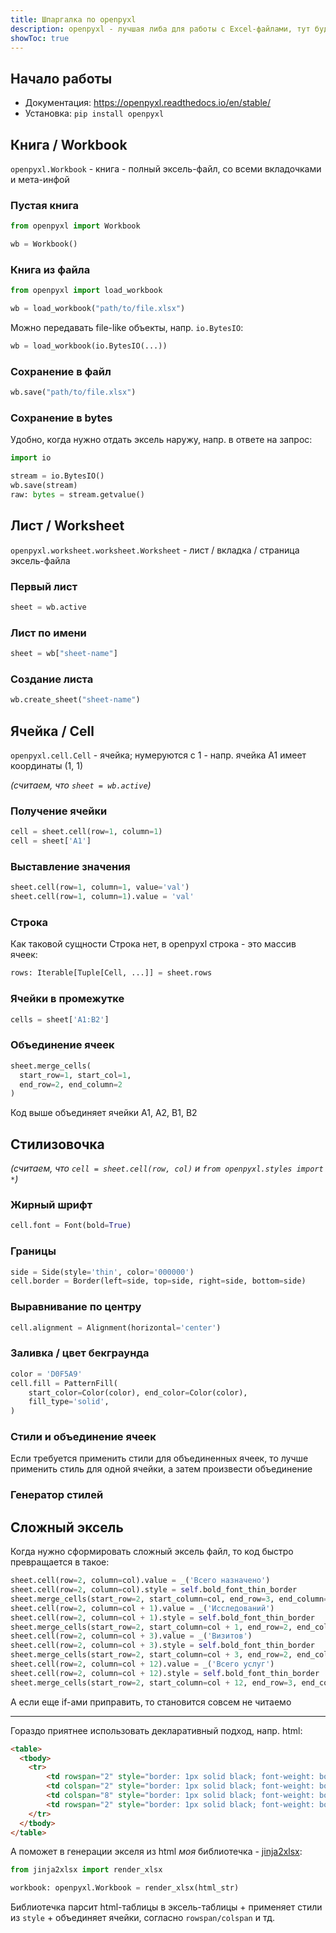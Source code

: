 ```yaml
---
title: Шпаргалка по openpyxl
description: openpyxl - лучшая либа для работы с Excel-файлами, тут будут рецепты как ей пользоваться
showToc: true
---
```


<div class="mendel-card">

## Начало работы

- Документация: https://openpyxl.readthedocs.io/en/stable/
- Установка: `pip install openpyxl`

</div>

<div class="mendel-card">

## Книга / Workbook

`openpyxl.Workbook` - книга - полный эксель-файл, со всеми вкладочками и мета-инфой

### Пустая книга

```python
from openpyxl import Workbook

wb = Workbook()
```

### Книга из файла
  
```python
from openpyxl import load_workbook

wb = load_workbook("path/to/file.xlsx")
```

Можно передавать file-like объекты, напр. `io.BytesIO`:

```python
wb = load_workbook(io.BytesIO(...))
```


### Сохранение в файл

```python
wb.save("path/to/file.xlsx")
```

### Сохранение в bytes

Удобно, когда нужно отдать эксель наружу, напр. в ответе на запрос:

```python
import io

stream = io.BytesIO()
wb.save(stream)
raw: bytes = stream.getvalue()
```

</div>

<div class="mendel-card">


## Лист / Worksheet 

`openpyxl.worksheet.worksheet.Worksheet` - лист / вкладка / страница эксель-файла

### Первый лист 

```python
sheet = wb.active
```

### Лист по имени

```python
sheet = wb["sheet-name"]
```

### Создание листа 

```python
wb.create_sheet("sheet-name")
```

</div>

<div class="mendel-card">

## Ячейка / Cell

`openpyxl.cell.Cell` - ячейка; нумеруются с 1 - напр. ячейка A1 имеет координаты (1, 1) 

*(считаем, что `sheet = wb.active`)* 

### Получение ячейки

```python
cell = sheet.cell(row=1, column=1)
cell = sheet['A1']
```

### Выставление значения 

```python
sheet.cell(row=1, column=1, value='val')
sheet.cell(row=1, column=1).value = 'val'
```

### Строка

Как таковой сущности Строка нет, в openpyxl строка - это массив ячеек:

```python
rows: Iterable[Tuple[Cell, ...]] = sheet.rows
```

### Ячейки в промежутке

```python
cells = sheet['A1:B2']
```

### Объединение ячеек

```python
sheet.merge_cells(
  start_row=1, start_col=1,
  end_row=2, end_column=2
)
```


Код выше объединяет ячейки A1, A2, B1, B2

</div>


<div class="mendel-card">

## Стилизовочка

*(считаем, что `cell = sheet.cell(row, col)` и `from openpyxl.styles import *`)*

### Жирный шрифт

```python
cell.font = Font(bold=True)
```

### Границы

```python
side = Side(style='thin', color='000000')
cell.border = Border(left=side, top=side, right=side, bottom=side)
```

### Выравнивание по центру

```python
cell.alignment = Alignment(horizontal='center')
```

### Заливка / цвет бекграунда

```python
color = 'D0F5A9'
cell.fill = PatternFill(
    start_color=Color(color), end_color=Color(color),
    fill_type='solid',
)
```

### Стили и объединение ячеек

Если требуется применить стили для объединенных ячеек, 
то лучше применить стиль для одной ячейки, а затем произвести объединение

### Генератор стилей

<dev-py-xlsx-style-gen></dev-py-xlsx-style-gen>


</div>


[comment]: <> (<div class="mendel-card">)

[comment]: <> (##  ColumnDimension, RowDimension &#40;Колонки и строки&#41; )

[comment]: <> (`from openpyxl.worksheet.dimensions import RowDimension, ColumnDimension`)

[comment]: <> (### Свертка)



[comment]: <> (### Ширина)

[comment]: <> (</div>)


<div class="mendel-card">

## Сложный эксель

Когда нужно сформировать сложный эксель файл, то код быстро превращается в такое:

```python
sheet.cell(row=2, column=col).value = _('Всего назначено')
sheet.cell(row=2, column=col).style = self.bold_font_thin_border
sheet.merge_cells(start_row=2, start_column=col, end_row=3, end_column=col)
sheet.cell(row=2, column=col + 1).value = _('Исследований')
sheet.cell(row=2, column=col + 1).style = self.bold_font_thin_border
sheet.merge_cells(start_row=2, start_column=col + 1, end_row=2, end_column=col + 1 + 1)
sheet.cell(row=2, column=col + 3).value = _('Визитов')
sheet.cell(row=2, column=col + 3).style = self.bold_font_thin_border
sheet.merge_cells(start_row=2, start_column=col + 3, end_row=2, end_column=col + 3 + 8)
sheet.cell(row=2, column=col + 12).value = _('Всего услуг')
sheet.cell(row=2, column=col + 12).style = self.bold_font_thin_border
sheet.merge_cells(start_row=2, start_column=col + 12, end_row=3, end_column=col + 12)
```

А если еще if-ами приправить, то становится совсем не читаемо

---

Гораздо приятнее использовать декларативный подход, напр. html:

```html
<table>
  <tbody>
    <tr>
        <td rowspan="2" style="border: 1px solid black; font-weight: bold">Всего назначено</td>
        <td colspan="2" style="border: 1px solid black; font-weight: bold">Исследований</td>
        <td colspan="8" style="border: 1px solid black; font-weight: bold">Визитов</td>
        <td rowspan="2" style="border: 1px solid black; font-weight: bold">Всего услуг</td>
    </tr>
  </tbody>
</table>
```

А поможет в генерации экселя из html *моя* библиотечка - [jinja2xlsx](https://github.com/potykion/jinja2xlsx):

```python
from jinja2xlsx import render_xlsx

workbook: openpyxl.Workbook = render_xlsx(html_str)
```

Библиотечка парсит html-таблицы в эксель-таблицы + применяет стили из `style` + объединяет ячейки, согласно `rowspan/colspan` и тд.


</div>
